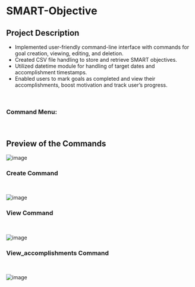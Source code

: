 # SMART-Objective

<h2>Project Description</h2>
<ul>
  <li>Implemented user-friendly command-line interface with commands for goal creation, viewing, editing, and deletion.</li>
  <li>Created CSV file handling to store and retrieve SMART objectives. </li>
  <li>Utilized datetime module for handling of target dates and accomplishment timestamps.</li>
  <li>Enabled users to mark goals as completed and view their accomplishments, boost motivation and track user’s progress.</li>
</ul>
<br>

<h3>Command Menu:</h3>
<br>

<h2>Preview of the Commands</h2>

![image](https://github.com/WCARL12/SMART-Objective/assets/139624156/f635b7cf-f72c-4973-b501-29f99d2e4da1)

<h3>Create Command</h3>
<br>

![image](https://github.com/WCARL12/SMART-Objective/assets/139624156/22a4d85e-4bd0-4077-964e-a030ce6a9c64)

<h3>View Command</h3>
<br>

![image](https://github.com/WCARL12/SMART-Objective/assets/139624156/d0f92e7c-a023-4ba3-b0e0-2e8e652db99d)

<h3>View_accomplishments Command</h3>
<br>

![image](https://github.com/WCARL12/SMART-Objective/assets/139624156/4f856516-11e3-443b-b24a-bcf9e52a0752)
